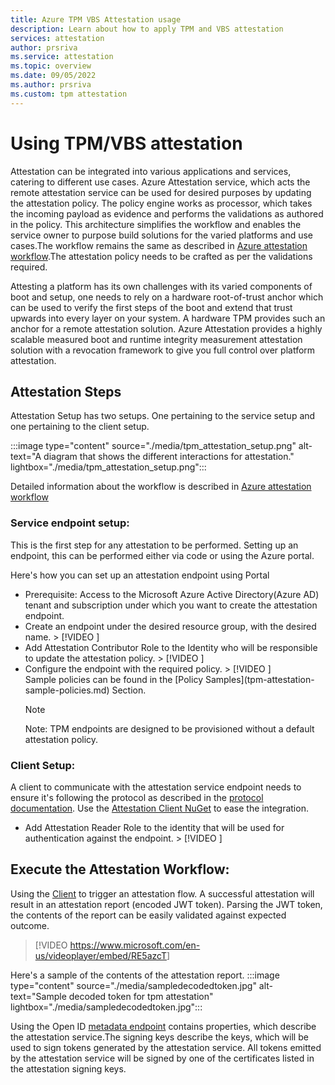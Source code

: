 ```yaml
---
title: Azure TPM VBS Attestation usage 
description: Learn about how to apply TPM and VBS attestation
services: attestation
author: prsriva
ms.service: attestation
ms.topic: overview
ms.date: 09/05/2022
ms.author: prsriva
ms.custom: tpm attestation
---
```


# Using TPM/VBS attestation 

Attestation can be integrated into various applications and services, catering to different use cases. Azure Attestation service, which acts the remote attestation service can be used for desired purposes by updating the attestation policy. The policy engine works as processor, which takes the incoming payload as evidence and performs the validations as authored in the policy. This architecture simplifies the workflow and enables the service owner to purpose build solutions for the varied platforms and use cases.The workflow remains the same as described in [Azure attestation workflow](workflow.md).The attestation policy needs to be crafted as per the validations required.

Attesting a platform has its own challenges with its varied components of boot and setup, one needs to rely on a hardware root-of-trust anchor which can be used to verify the first steps of the boot and extend that trust upwards into every layer on your system. A hardware TPM provides such an anchor for a remote attestation solution. Azure Attestation provides a highly scalable measured boot and runtime integrity measurement attestation solution with a revocation framework to give you full control over platform attestation.

## Attestation Steps

Attestation Setup has two setups. One pertaining to the service setup and one pertaining to the client setup.

:::image type="content" source="./media/tpm_attestation_setup.png" alt-text="A diagram that shows the different interactions for attestation." lightbox="./media/tpm_attestation_setup.png":::

Detailed information about the workflow is described in [Azure attestation workflow](workflow.md)

### Service endpoint setup:
This is the first step for any attestation to be performed. Setting up an endpoint, this can be performed either via code or using the Azure portal.

Here's how you can set up an attestation endpoint using Portal
<ul>
<li> Prerequisite: Access to the Microsoft Azure Active Directory(Azure AD) tenant and subscription under which you want to create the attestation endpoint.</li>
<li> Create an endpoint under the desired resource group, with the desired name.
> [!VIDEO <https://www.microsoft.com/en-us/videoplayer/embed/RE5azcU>]
</li>
<li> Add Attestation Contributor Role to the Identity who will be responsible to update the attestation policy.
> [!VIDEO <https://www.microsoft.com/en-us/videoplayer/embed/RE5aoRj>]
</li>
<li> Configure the endpoint with the required policy.
> [!VIDEO <https://www.microsoft.com/en-us/videoplayer/embed/RE5aoRk>]
</li>
Sample policies can be found in the [Policy Samples](tpm-attestation-sample-policies.md) Section.</br>

> [!NOTE]
> Note: TPM endpoints are designed to be provisioned without a default attestation policy.
</ul>


### Client Setup:
A client to communicate with the attestation service endpoint needs to ensure it's following the protocol as described in the [protocol documentation](virtualization-based-security-protocol.md). Use the [Attestation Client NuGet](https://www.nuget.org/packages/Microsoft.Attestation.Client) to ease the integration.

<ul>
<li> Add Attestation Reader Role to the identity that will be used for authentication against the endpoint.
> [!VIDEO <https://www.microsoft.com/en-us/videoplayer/embed/RE5aoRi>]
</li>
</ul>

## Execute the Attestation Workflow:
Using the [Client](https://github.com/microsoft/Attestation-Client-Samples) to trigger an attestation flow. A successful attestation will result in an attestation report (encoded JWT token). Parsing the JWT token, the contents of the report can be easily validated against expected outcome. 
> [!VIDEO <https://www.microsoft.com/en-us/videoplayer/embed/RE5azcT>]

Here's a sample of the contents of the attestation report.
:::image type="content" source="./media/sampledecodedtoken.jpg" alt-text="Sample decoded token for tpm attestation" lightbox="./media/sampledecodedtoken.jpg":::

Using the Open ID [metadata endpoint](https://learn.microsoft.com/rest/api/attestation/metadata-configuration/get?tabs=HTTP) contains properties, which describe the attestation service.The signing keys describe the keys, which will be used to sign tokens generated by the attestation service. All tokens emitted by the attestation service will be signed by one of the certificates listed in the attestation signing keys.
